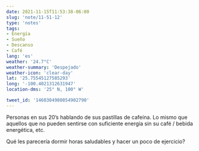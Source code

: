 ```yaml
---
date: 2021-11-15T11:53:38-06:00
slug: 'note/11-51-12'
type: 'notes'
tags:
- Energía
- Sueño
- Descanso
- Café
lang: 'es'
weather: '24.7°C'
weather-summary: 'Despejado'
weather-icon: 'clear-day'
lat: '25.75545127585293'
long: '-100.4021312631947'
location-dms: '25° N, 100° W'

tweet_id: '1460304980854902790'
---
```

Personas en sus 20’s hablando de sus pastillas de cafeína. 
Lo mismo que aquellos que no pueden sentirse con suficiente energía sin su café / bebida energética, etc.

Qué les parecería dormir horas saludables y hacer un poco de ejercicio?